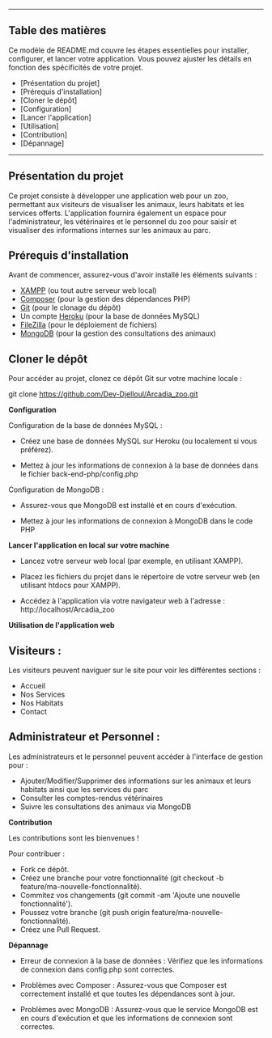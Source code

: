 ___________________________________________________________________________________________


## Table des matières

Ce modèle de README.md couvre les étapes essentielles pour installer, configurer, et lancer votre application. Vous pouvez ajuster les détails en fonction des spécificités de votre projet.


- [Présentation du projet]
- [Prérequis d'installation]
- [Cloner le dépôt]
- [Configuration]
- [Lancer l'application]
- [Utilisation]
- [Contribution]
- [Dépannage]


___________________________________________________________________________________________



## Présentation du projet

Ce projet consiste à développer une application web pour un zoo, permettant aux visiteurs de visualiser les animaux, leurs habitats et les services offerts. L'application fournira également un espace pour l'administrateur, les vétérinaires et le personnel du zoo pour saisir et visualiser des informations internes sur les animaux au parc.



## Prérequis d'installation

Avant de commencer, assurez-vous d'avoir installé les éléments suivants :

- [XAMPP](https://www.apachefriends.org/index.html) (ou tout autre serveur web local)
- [Composer](https://getcomposer.org/) (pour la gestion des dépendances PHP)
- [Git](https://git-scm.com/) (pour le clonage du dépôt)
- Un compte [Heroku](https://www.heroku.com/) (pour la base de données MySQL)
- [FileZilla](https://filezilla-project.org/) (pour le déploiement de fichiers)
- [MongoDB](https://www.mongodb.com/) (pour la gestion des consultations des animaux)



## Cloner le dépôt

Pour accéder au projet, clonez ce dépôt Git sur votre machine locale :

git clone https://github.com/Dev-Djelloul/Arcadia_zoo.git



**Configuration**

Configuration de la base de données MySQL :

- Créez une base de données MySQL sur Heroku (ou localement si vous préférez).

- Mettez à jour les informations de connexion à la base de données dans le fichier back-end-php/config.php

Configuration de MongoDB : 

- Assurez-vous que MongoDB est installé et en cours d'exécution.

- Mettez à jour les informations de connexion à MongoDB dans le code PHP 




**Lancer l'application en local sur votre machine**

- Lancez votre serveur web local (par exemple, en utilisant XAMPP).

- Placez les fichiers du projet dans le répertoire de votre serveur web (en utilisant htdocs pour XAMPP).

- Accédez à l'application via votre navigateur web à l'adresse : http://localhost/Arcadia_zoo




**Utilisation de l'application web**


## Visiteurs :

Les visiteurs peuvent naviguer sur le site pour voir les différentes sections :

- Accueil
- Nos Services
- Nos Habitats
- Contact

## Administrateur et Personnel :

Les administrateurs et le personnel peuvent accéder à l'interface de gestion pour :

- Ajouter/Modifier/Supprimer des informations sur les animaux et leurs habitats ainsi que les services du parc
- Consulter les comptes-rendus vétérinaires
- Suivre les consultations des animaux via MongoDB
 


**Contribution**

Les contributions sont les bienvenues !

Pour contribuer :

- Fork ce dépôt.
- Créez une branche pour votre fonctionnalité (git checkout -b feature/ma-nouvelle-fonctionnalité).
- Commitez vos changements (git commit -am 'Ajoute une nouvelle fonctionnalité').
- Poussez votre branche (git push origin feature/ma-nouvelle-fonctionnalité).
- Créez une Pull Request.


**Dépannage**

- Erreur de connexion à la base de données : Vérifiez que les informations de connexion dans config.php sont correctes.

- Problèmes avec Composer : Assurez-vous que Composer est correctement installé et que toutes les dépendances sont à jour.

- Problèmes avec MongoDB : Assurez-vous que le service MongoDB est en cours d'exécution et que les informations de connexion sont correctes.




